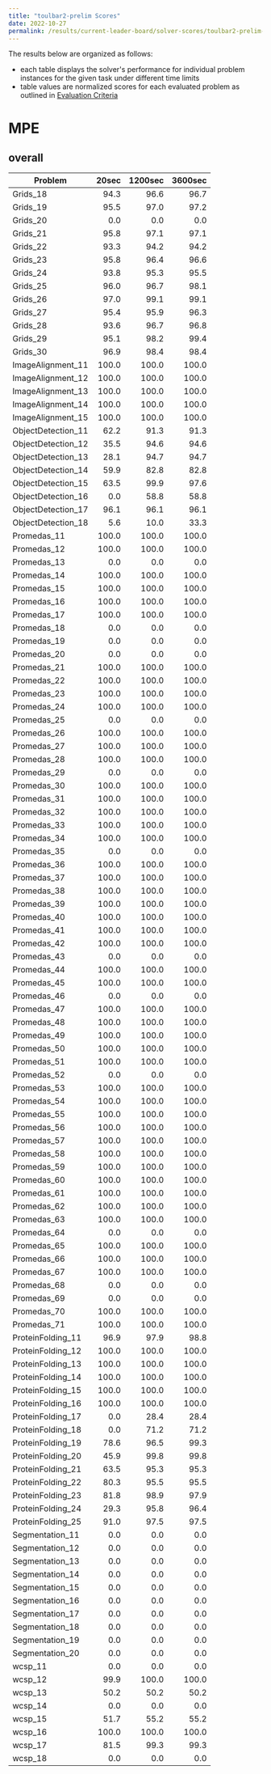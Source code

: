 ```yaml
---
title: "toulbar2-prelim Scores"
date: 2022-10-27
permalink: /results/current-leader-board/solver-scores/toulbar2-prelim-scores
---
```




The results below are organized as follows:
- each table displays the solver's performance for individual problem instances for the given task under different time limits
- table values are normalized scores for each evaluated problem as outlined in [Evaluation Criteria](https://uaicompetition.github.io/uci-2022/results/evaluation-criteria/)


# MPE

## overall

|      Problem       | 20sec | 1200sec | 3600sec |
| ------------------ | ----: | ------: | ------: |
| Grids_18           |  94.3 |    96.6 |    96.7 |
| Grids_19           |  95.5 |    97.0 |    97.2 |
| Grids_20           |   0.0 |     0.0 |     0.0 |
| Grids_21           |  95.8 |    97.1 |    97.1 |
| Grids_22           |  93.3 |    94.2 |    94.2 |
| Grids_23           |  95.8 |    96.4 |    96.6 |
| Grids_24           |  93.8 |    95.3 |    95.5 |
| Grids_25           |  96.0 |    96.7 |    98.1 |
| Grids_26           |  97.0 |    99.1 |    99.1 |
| Grids_27           |  95.4 |    95.9 |    96.3 |
| Grids_28           |  93.6 |    96.7 |    96.8 |
| Grids_29           |  95.1 |    98.2 |    99.4 |
| Grids_30           |  96.9 |    98.4 |    98.4 |
| ImageAlignment_11  | 100.0 |   100.0 |   100.0 |
| ImageAlignment_12  | 100.0 |   100.0 |   100.0 |
| ImageAlignment_13  | 100.0 |   100.0 |   100.0 |
| ImageAlignment_14  | 100.0 |   100.0 |   100.0 |
| ImageAlignment_15  | 100.0 |   100.0 |   100.0 |
| ObjectDetection_11 |  62.2 |    91.3 |    91.3 |
| ObjectDetection_12 |  35.5 |    94.6 |    94.6 |
| ObjectDetection_13 |  28.1 |    94.7 |    94.7 |
| ObjectDetection_14 |  59.9 |    82.8 |    82.8 |
| ObjectDetection_15 |  63.5 |    99.9 |    97.6 |
| ObjectDetection_16 |   0.0 |    58.8 |    58.8 |
| ObjectDetection_17 |  96.1 |    96.1 |    96.1 |
| ObjectDetection_18 |   5.6 |    10.0 |    33.3 |
| Promedas_11        | 100.0 |   100.0 |   100.0 |
| Promedas_12        | 100.0 |   100.0 |   100.0 |
| Promedas_13        |   0.0 |     0.0 |     0.0 |
| Promedas_14        | 100.0 |   100.0 |   100.0 |
| Promedas_15        | 100.0 |   100.0 |   100.0 |
| Promedas_16        | 100.0 |   100.0 |   100.0 |
| Promedas_17        | 100.0 |   100.0 |   100.0 |
| Promedas_18        |   0.0 |     0.0 |     0.0 |
| Promedas_19        |   0.0 |     0.0 |     0.0 |
| Promedas_20        |   0.0 |     0.0 |     0.0 |
| Promedas_21        | 100.0 |   100.0 |   100.0 |
| Promedas_22        | 100.0 |   100.0 |   100.0 |
| Promedas_23        | 100.0 |   100.0 |   100.0 |
| Promedas_24        | 100.0 |   100.0 |   100.0 |
| Promedas_25        |   0.0 |     0.0 |     0.0 |
| Promedas_26        | 100.0 |   100.0 |   100.0 |
| Promedas_27        | 100.0 |   100.0 |   100.0 |
| Promedas_28        | 100.0 |   100.0 |   100.0 |
| Promedas_29        |   0.0 |     0.0 |     0.0 |
| Promedas_30        | 100.0 |   100.0 |   100.0 |
| Promedas_31        | 100.0 |   100.0 |   100.0 |
| Promedas_32        | 100.0 |   100.0 |   100.0 |
| Promedas_33        | 100.0 |   100.0 |   100.0 |
| Promedas_34        | 100.0 |   100.0 |   100.0 |
| Promedas_35        |   0.0 |     0.0 |     0.0 |
| Promedas_36        | 100.0 |   100.0 |   100.0 |
| Promedas_37        | 100.0 |   100.0 |   100.0 |
| Promedas_38        | 100.0 |   100.0 |   100.0 |
| Promedas_39        | 100.0 |   100.0 |   100.0 |
| Promedas_40        | 100.0 |   100.0 |   100.0 |
| Promedas_41        | 100.0 |   100.0 |   100.0 |
| Promedas_42        | 100.0 |   100.0 |   100.0 |
| Promedas_43        |   0.0 |     0.0 |     0.0 |
| Promedas_44        | 100.0 |   100.0 |   100.0 |
| Promedas_45        | 100.0 |   100.0 |   100.0 |
| Promedas_46        |   0.0 |     0.0 |     0.0 |
| Promedas_47        | 100.0 |   100.0 |   100.0 |
| Promedas_48        | 100.0 |   100.0 |   100.0 |
| Promedas_49        | 100.0 |   100.0 |   100.0 |
| Promedas_50        | 100.0 |   100.0 |   100.0 |
| Promedas_51        | 100.0 |   100.0 |   100.0 |
| Promedas_52        |   0.0 |     0.0 |     0.0 |
| Promedas_53        | 100.0 |   100.0 |   100.0 |
| Promedas_54        | 100.0 |   100.0 |   100.0 |
| Promedas_55        | 100.0 |   100.0 |   100.0 |
| Promedas_56        | 100.0 |   100.0 |   100.0 |
| Promedas_57        | 100.0 |   100.0 |   100.0 |
| Promedas_58        | 100.0 |   100.0 |   100.0 |
| Promedas_59        | 100.0 |   100.0 |   100.0 |
| Promedas_60        | 100.0 |   100.0 |   100.0 |
| Promedas_61        | 100.0 |   100.0 |   100.0 |
| Promedas_62        | 100.0 |   100.0 |   100.0 |
| Promedas_63        | 100.0 |   100.0 |   100.0 |
| Promedas_64        |   0.0 |     0.0 |     0.0 |
| Promedas_65        | 100.0 |   100.0 |   100.0 |
| Promedas_66        | 100.0 |   100.0 |   100.0 |
| Promedas_67        | 100.0 |   100.0 |   100.0 |
| Promedas_68        |   0.0 |     0.0 |     0.0 |
| Promedas_69        |   0.0 |     0.0 |     0.0 |
| Promedas_70        | 100.0 |   100.0 |   100.0 |
| Promedas_71        | 100.0 |   100.0 |   100.0 |
| ProteinFolding_11  |  96.9 |    97.9 |    98.8 |
| ProteinFolding_12  | 100.0 |   100.0 |   100.0 |
| ProteinFolding_13  | 100.0 |   100.0 |   100.0 |
| ProteinFolding_14  | 100.0 |   100.0 |   100.0 |
| ProteinFolding_15  | 100.0 |   100.0 |   100.0 |
| ProteinFolding_16  | 100.0 |   100.0 |   100.0 |
| ProteinFolding_17  |   0.0 |    28.4 |    28.4 |
| ProteinFolding_18  |   0.0 |    71.2 |    71.2 |
| ProteinFolding_19  |  78.6 |    96.5 |    99.3 |
| ProteinFolding_20  |  45.9 |    99.8 |    99.8 |
| ProteinFolding_21  |  63.5 |    95.3 |    95.3 |
| ProteinFolding_22  |  80.3 |    95.5 |    95.5 |
| ProteinFolding_23  |  81.8 |    98.9 |    97.9 |
| ProteinFolding_24  |  29.3 |    95.8 |    96.4 |
| ProteinFolding_25  |  91.0 |    97.5 |    97.5 |
| Segmentation_11    |   0.0 |     0.0 |     0.0 |
| Segmentation_12    |   0.0 |     0.0 |     0.0 |
| Segmentation_13    |   0.0 |     0.0 |     0.0 |
| Segmentation_14    |   0.0 |     0.0 |     0.0 |
| Segmentation_15    |   0.0 |     0.0 |     0.0 |
| Segmentation_16    |   0.0 |     0.0 |     0.0 |
| Segmentation_17    |   0.0 |     0.0 |     0.0 |
| Segmentation_18    |   0.0 |     0.0 |     0.0 |
| Segmentation_19    |   0.0 |     0.0 |     0.0 |
| Segmentation_20    |   0.0 |     0.0 |     0.0 |
| wcsp_11            |   0.0 |     0.0 |     0.0 |
| wcsp_12            |  99.9 |   100.0 |   100.0 |
| wcsp_13            |  50.2 |    50.2 |    50.2 |
| wcsp_14            |   0.0 |     0.0 |     0.0 |
| wcsp_15            |  51.7 |    55.2 |    55.2 |
| wcsp_16            | 100.0 |   100.0 |   100.0 |
| wcsp_17            |  81.5 |    99.3 |    99.3 |
| wcsp_18            |   0.0 |     0.0 |     0.0 |

